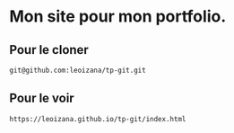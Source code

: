 # Mon site pour mon portfolio.

##  Pour le cloner 

```sh
git@github.com:leoizana/tp-git.git
```

## Pour le voir

```sh 
https://leoizana.github.io/tp-git/index.html
```
